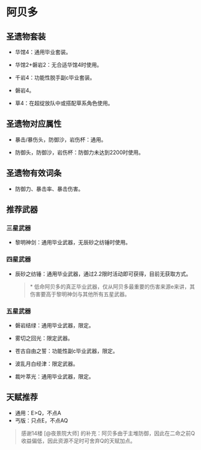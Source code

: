 # 阿贝多

## 圣遗物套装  

- 华馆4：通用毕业套装。  

- 华馆2+磐岩2：无合适华馆4时使用。  

- 千岩4：功能性脱手副c毕业套装。  

- 磐岩4。  

- 草4：在超绽放队中或搭配草系角色使用。  

## 圣遗物对应属性  

- 暴击/暴伤头，防御沙，岩伤杯：通用。  

- 防御头，防御沙，岩伤杯：防御力未达到2200时使用。  

## 圣遗物有效词条  

- 防御力、暴击率、暴击伤害。  

## 推荐武器  

### 三星武器  

- 黎明神剑：通用毕业武器，无辰砂之纺锤时使用。  

### 四星武器  

- 辰砂之纺锤：通用毕业武器，通过2.2限时活动即可获得，目前无获取方式。  

  > \* 低命阿贝多的真正毕业武器，仅从阿贝多最重要的伤害来源e来讲，其伤害要高于黎明神剑与其他所有五星武器。  

### 五星武器  

- 磐岩结绿：通用毕业武器，限定。  

- 雾切之回光：限定武器。  

- 苍古自由之誓：功能性副c毕业武器，限定。  

- 波乱月白经津：限定武器。  

- 裁叶萃光：通用毕业武器，限定。

## 天赋推荐  

- 通用：E>Q，不点A  
- 丐版：只点E，不点AQ  

> 感谢14楼 [@夜景院大师] 的补充：阿贝多由于主堆防御，因此在二命之前Q收益偏低，因此资源不足时可舍弃Q的天赋加点。  
